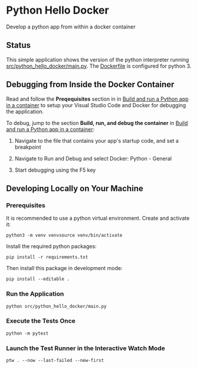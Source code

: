 # Python Hello Docker

Develop a python app from within a docker container

## Status

This simple application shows the version of the python interpreter running [src/python_hello_docker/main.py](./src/python_hello_docker/main.py). The [Dockerfile](./Dockerfile) is configured for python 3.

## Debugging from Inside the Docker Container

Read and follow the **Preqequisites** section in in [Build and run a Python app in a container](https://code.visualstudio.com/docs/containers/quickstart-python) to setup your Visual Studio Code and Docker for debugging the application.

To debug, jump to the section **Build, run, and debug the container** in [Build and run a Python app in a container](https://code.visualstudio.com/docs/containers/quickstart-python):

1. Navigate to the file that contains your app's startup code, and set a breakpoint

2. Navigate to Run and Debug and select Docker: Python - General

3. Start debugging using the F5 key

## Developing Locally on Your Machine

### Prerequisites

It is recommended to use a python virtual environment. Create and activate it:

```shell
python3 -m venv venvsource venv/bin/activate
```

Install the required python packages:

```shell
pip install -r requirements.txt
```

Then install this package in development mode:

```shell
pip install --editable .
```

### Run the Application

```shell
python src/python_hello_docker/main.py
```

### Execute the Tests Once

```shell
python -m pytest
```

### Launch the Test Runner in the Interactive Watch Mode

```shell
ptw . --now --last-failed --new-first
```
